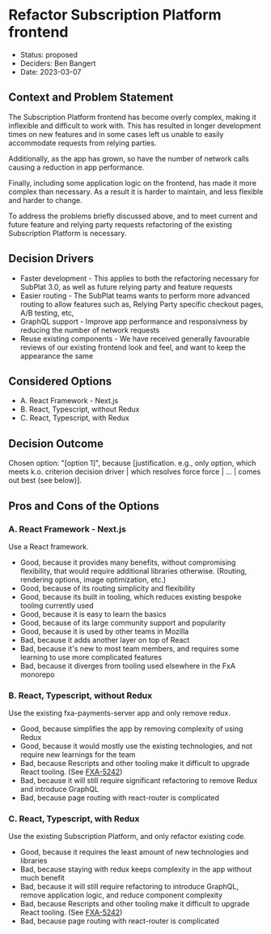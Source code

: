 # Refactor Subscription Platform frontend

- Status: proposed
- Deciders: Ben Bangert
- Date: 2023-03-07

## Context and Problem Statement

The Subscription Platform frontend has become overly complex, making it inflexible and difficult to work with. This has resulted in longer development times on new features and in some cases left us unable to easily accommodate requests from relying parties.

Additionally, as the app has grown, so have the number of network calls causing a reduction in app performance.

Finally, including some application logic on the frontend, has made it more complex than necessary. As a result it is harder to maintain, and less flexible and harder to change.

To address the problems briefly discussed above, and to meet current and future feature and relying party requests refactoring of the existing Subscription Platform is necessary.

## Decision Drivers

- Faster development - This applies to both the refactoring necessary for SubPlat 3.0, as well as future relying party and feature requests
- Easier routing - The SubPlat teams wants to perform more advanced routing to allow features such as, Relying Party specific checkout pages, A/B testing, etc,
- GraphQL support - Improve app performance and responsivness by reducing the number of network requests
- Reuse existing components - We have received generally favourable reviews of our existing frontend look and feel, and want to keep the appearance the same

## Considered Options

- A. React Framework - Next.js
- B. React, Typescript, without Redux
- C. React, Typescript, with Redux

## Decision Outcome

Chosen option: "[option 1]", because [justification. e.g., only option, which meets k.o. criterion decision driver | which resolves force force | … | comes out best (see below)].

## Pros and Cons of the Options

### A. React Framework - Next.js

Use a React framework.

- Good, because it provides many benefits, without compromising flexibility, that would require additional libraries otherwise. (Routing, rendering options, image optimization, etc.)
- Good, because of its routing simplicity and flexibility
- Good, because its built in tooling, which reduces existing bespoke tooling currently used
- Good, because it is easy to learn the basics
- Good, because of its large community support and popularity
- Good, because it is used by other teams in Mozilla
- Bad, because it adds another layer on top of React
- Bad, because it's new to most team members, and requires some learning to use more complicated features
- Bad, because it diverges from tooling used elsewhere in the FxA monorepo

### B. React, Typescript, without Redux

Use the existing fxa-payments-server app and only remove redux.

- Good, because simplifies the app by removing complexity of using Redux
- Good, because it would mostly use the existing technologies, and not require new learnings for the team
- Bad, because Rescripts and other tooling make it difficult to upgrade React tooling. (See [FXA-5242](https://mozilla-hub.atlassian.net/browse/FXA-5242))
- Bad, because it will still require significant refactoring to remove Redux and introduce GraphQL
- Bad, because page routing with react-router is complicated

### C. React, Typescript, with Redux

Use the existing Subscription Platform, and only refactor existing code.

- Good, because it requires the least amount of new technologies and libraries
- Bad, because staying with redux keeps complexity in the app without much benefit
- Bad, because it will still require refactoring to introduce GraphQL, remove application logic, and reduce component complexity
- Bad, because Rescripts and other tooling make it difficult to upgrade React tooling. (See [FXA-5242](https://mozilla-hub.atlassian.net/browse/FXA-5242))
- Bad, because page routing with react-router is complicated
